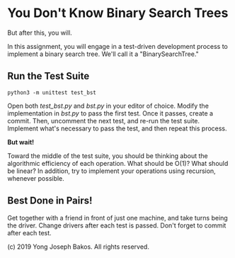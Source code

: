 # You Don't Know Binary Search Trees

But after this, you will.

In this assignment, you will engage in a test-driven development process to implement a binary search tree. We'll call it a "BinarySearchTree."

## Run the Test Suite

`python3 -m unittest test_bst`

Open both *test_bst.py* and *bst.py* in your editor of choice. Modify the implementation in *bst.py* to pass the first test. Once it passes, create a commit. Then, uncomment the next test, and re-run the test suite. Implement what's necessary to pass the test, and then repeat this process.

**But wait!**

Toward the middle of the test suite, you should be thinking about the algorithmic efficiency of each operation. What should be O(1)? What should be linear? In addition, try to implement your operations using recursion, whenever possible.

## Best Done in Pairs!

Get together with a friend in front of just one machine, and take turns being the driver. Change drivers after each test is passed. Don't forget to commit after each test.

(c) 2019 Yong Joseph Bakos. All rights reserved.
